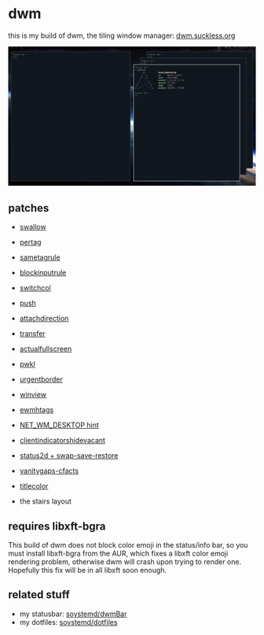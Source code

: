 # dwm

this is my build of dwm, the tiling window manager:
[dwm.suckless.org](https://dwm.suckless.org)

![screenshot](sc.jpg)

## patches

- [swallow](https://dwm.suckless.org/patches/swallow)

- [pertag](https://dwm.suckless.org/patches/pertag)

- [sametagrule](https://github.com/soystemd/dwm/commit/fb1e103)

- [blockinputrule](https://github.com/soystemd/dwm/compare/36f4be5...b4d681d)

- [switchcol](https://dwm.suckless.org/patches/switchcol)

- [push](https://dwm.suckless.org/patches/push)

- [attachdirection](https://dwm.suckless.org/patches/attachdirection)

- [transfer](https://dwm.suckless.org/patches/transfer)

- [actualfullscreen](https://dwm.suckless.org/patches/actualfullscreen)

- [pwkl](https://dwm.suckless.org/patches/pwkl)

- [urgentborder](https://dwm.suckless.org/patches/urgentborder)

- [winview](https://dwm.suckless.org/patches/winview)

- [ewmhtags](https://dwm.suckless.org/patches/ewmhtags)

- [NET_WM_DESKTOP hint](https://github.com/soystemd/dwm/compare/cc4564f...5ce1409)

- [clientindicatorshidevacant](https://dwm.suckless.org/patches/clientindicators)

- [status2d + swap-save-restore](https://dwm.suckless.org/patches/status2d)

- [vanitygaps-cfacts](https://dwm.suckless.org/patches/vanitygaps)

- [titlecolor](https://dwm.suckless.org/patches/titlecolor)

- the stairs layout

## requires libxft-bgra

This build of dwm does not block color emoji in the status/info bar,
so you must install libxft-bgra from the AUR,
which fixes a libxft color emoji rendering problem,
otherwise dwm will crash upon trying to render one.
Hopefully this fix will be in all libxft soon enough.

## related stuff

- my statusbar: [soystemd/dwmBar](https://github.com/soystemd/dwmbar)
- my dotfiles: [soystemd/dotfiles](https://github.com/soystemd/dotfiles)
